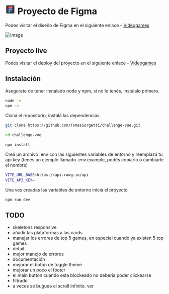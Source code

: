 # <img src="https://raw.githubusercontent.com/ChugunovRoman/figma-linux/master/resources/icons/128x128.png" width="32"> Proyecto de Figma

Podes visitar el diseño de Figma en el siguiente enlace - [Videogames](https://www.figma.com/design/7QJVqcZpLucteRJfatMt4J/videogames?node-id=0-1&m=dev&t=2hkRnLSXSfOzoyJC-1)

![image](https://github.com/user-attachments/assets/60af0c80-ebe0-4f0e-b062-5cd40a828b55)

## Proyecto live

Podes visitar el deploy del proyecto en el siguiente enlace - [Videogames](https://taxes-challenge.tomassorgetti.com.ar/)

## Instalación

Asegurate de tener instalado node y npm, si no lo tenés, instalalo primero.

```bash
node -v
npm -v
```

Cloná el repositorio, instalá las dependencias.

```bash
git clone https://github.com/TomasSorgetti/challenge-vue.git
```

```bash
cd challenge-vue
```

```bash
npm install
```

Creá un archivo .env con las siguientes variables de entorno y reemplazá tu api key (tenés un ejemplo llamado .env.example, podés copiarlo o cambiarle el nombre)

```bash
VITE_URL_BASE=https://api.rawg.io/api
VITE_API_KEY=
```

Una ves creadas las variables de entorno iniciá el proyecto

```bash
npm run dev
```

## TODO

- skeletons responsive
- añadir las plataformas a las cards
- manejar los errores de top 5 games, en especial cuando ya existen 5 top games
- detail
- mejor manejo de errores
- documentación
- mejorar el boton de toggle theme
- mejorar un poco el footer
- el main button cuando esta blockeado no deberia poder clickearse
- filtrado
- a veces se buguea el scroll infinito. ver
